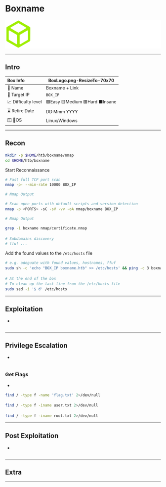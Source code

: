 # Boxname

![hackthebox.com - © HACKTHEBOX](.gitbook/assets/logo-htb2.png)

---

## Intro

| Box Info           | BoxLogo.png-ResizeTo-70x70  |
| :----------------- | --------------------------- |
| 🔗 Name             | Boxname + Link              |
| 🎯 Target IP        | `BOX_IP`                    |
| 📈 Difficulty level | 🟩Easy 🟨Medium 🟥Hard ⬛Insane |
| ⌛ Retire Date      | DD Mmm YYYY                 |
| 🪟 🐧OS              | Linux/Windows               |

---

## Recon

```bash
mkdir -p $HOME/htb/boxname/nmap
cd $HOME/htb/boxname
```

Start Reconnaissance

```bash
# Fast full TCP port scan
nmap -p- --min-rate 10000 BOX_IP
```

```bash
# Nmap Output
```

```bash
# Scan open ports with default scripts and version detection
nmap -p <PORTS> -sC -sV -vv -oA nmap/boxname BOX_IP
```

```bash
# Nmap Output
```

```bash
grep -i boxname nmap/certificate.nmap

# Subdomains discovery
# ffuf ...
```

Add the found values to the `/etc/hosts` file

```bash
# e.g. adeguate with found values, hostnames, ffuf
sudo sh -c 'echo "BOX_IP boxname.htb" >> /etc/hosts' && ping -c 3 boxname.htb

# At the end of the box
# To clean up the last line from the /etc/hosts file
sudo sed -i '$ d' /etc/hosts
```



---

## Exploitation

- 

```bash

```



---

## Privilege Escalation

- 

```bash

```



### Get Flags

- 

```bash
find / -type f -name 'flag.txt' 2>/dev/null 

find / -type f -iname user.txt 2>/dev/null

find / -type f -iname root.txt 2>/dev/null
```



---

## Post Exploitation

- 

```bash

```



---

## Extra

------

